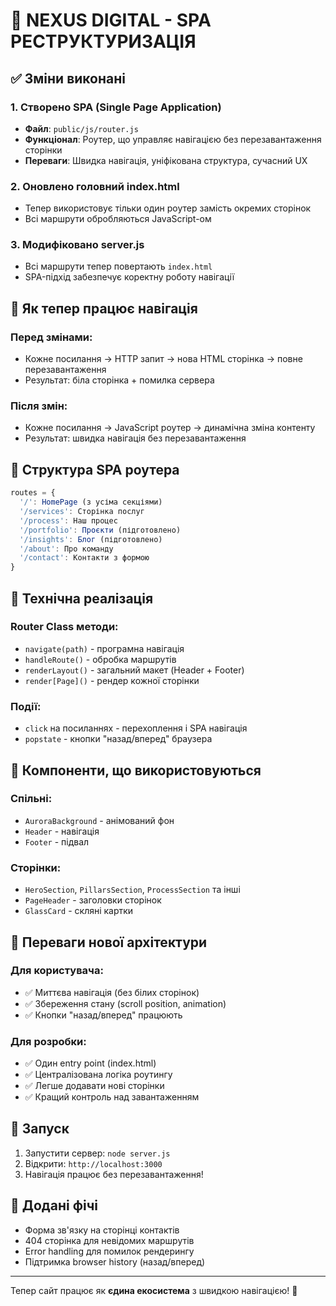 # 🚀 NEXUS DIGITAL - SPA РЕСТРУКТУРИЗАЦІЯ

## ✅ Зміни виконані

### 1. **Створено SPA (Single Page Application)**
- **Файл**: `public/js/router.js`
- **Функціонал**: Роутер, що управляє навігацією без перезавантаження сторінки
- **Переваги**: Швидка навігація, уніфікована структура, сучасний UX

### 2. **Оновлено головний index.html**
- Тепер використовує тільки один роутер замість окремих сторінок
- Всі маршрути обробляються JavaScript-ом

### 3. **Модифіковано server.js**
- Всі маршрути тепер повертають `index.html`
- SPA-підхід забезпечує коректну роботу навігації

## 🎯 Як тепер працює навігація

### Перед змінами:
- Кожне посилання → HTTP запит → нова HTML сторінка → повне перезавантаження
- Результат: біла сторінка + помилка сервера

### Після змін:
- Кожне посилання → JavaScript роутер → динамічна зміна контенту
- Результат: швидка навігація без перезавантаження

## 📁 Структура SPA роутера

```javascript
routes = {
  '/': HomePage (з усіма секціями)
  '/services': Сторінка послуг  
  '/process': Наш процес
  '/portfolio': Проєкти (підготовлено)
  '/insights': Блог (підготовлено) 
  '/about': Про команду
  '/contact': Контакти з формою
}
```

## 🔧 Технічна реалізація

### Router Class методи:
- `navigate(path)` - програмна навігація
- `handleRoute()` - обробка маршрутів  
- `renderLayout()` - загальний макет (Header + Footer)
- `render[Page]()` - рендер кожної сторінки

### Події:
- `click` на посиланнях - перехоплення і SPA навігація
- `popstate` - кнопки "назад/вперед" браузера

## 🎨 Компоненти, що використовуються

### Спільні:
- `AuroraBackground` - анімований фон
- `Header` - навігація
- `Footer` - підвал

### Сторінки:
- `HeroSection`, `PillarsSection`, `ProcessSection` та інші
- `PageHeader` - заголовки сторінок
- `GlassCard` - скляні картки

## 🔄 Переваги нової архітектури

### Для користувача:
- ✅ Миттєва навігація (без білих сторінок)
- ✅ Збереження стану (scroll position, animation)
- ✅ Кнопки "назад/вперед" працюють

### Для розробки:
- ✅ Один entry point (index.html)
- ✅ Централізована логіка роутингу
- ✅ Легше додавати нові сторінки
- ✅ Кращий контроль над завантаженням

## 🚀 Запуск

1. Запустити сервер: `node server.js`
2. Відкрити: `http://localhost:3000`
3. Навігація працює без перезавантаження! 

## 📝 Додані фічі

- Форма зв'язку на сторінці контактів
- 404 сторінка для невідомих маршрутів
- Error handling для помилок рендерингу
- Підтримка browser history (назад/вперед)

---

Тепер сайт працює як **єдина екосистема** з швидкою навігацією! 🎉